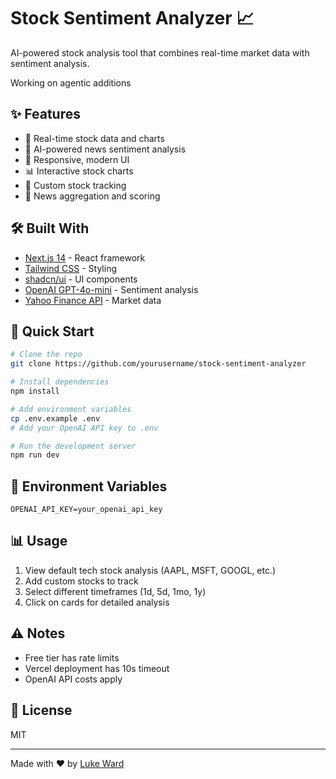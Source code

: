 # Stock Sentiment Analyzer 📈

AI-powered stock analysis tool that combines real-time market data with sentiment analysis.

Working on agentic additions

## ✨ Features

- 🔄 Real-time stock data and charts
- 🤖 AI-powered news sentiment analysis
- 📱 Responsive, modern UI
- 📊 Interactive stock charts
- 🎯 Custom stock tracking
- 📰 News aggregation and scoring

## 🛠️ Built With

- [Next.js 14](https://nextjs.org/) - React framework
- [Tailwind CSS](https://tailwindcss.com/) - Styling
- [shadcn/ui](https://ui.shadcn.com/) - UI components
- [OpenAI GPT-4o-mini](https://openai.com/) - Sentiment analysis
- [Yahoo Finance API](https://finance.yahoo.com/) - Market data

## 🚀 Quick Start

```bash
# Clone the repo
git clone https://github.com/yourusername/stock-sentiment-analyzer

# Install dependencies
npm install

# Add environment variables
cp .env.example .env
# Add your OpenAI API key to .env

# Run the development server
npm run dev
```

## 📝 Environment Variables

```env
OPENAI_API_KEY=your_openai_api_key
```

## 📊 Usage

1. View default tech stock analysis (AAPL, MSFT, GOOGL, etc.)
2. Add custom stocks to track
3. Select different timeframes (1d, 5d, 1mo, 1y)
4. Click on cards for detailed analysis

## ⚠️ Notes

- Free tier has rate limits
- Vercel deployment has 10s timeout
- OpenAI API costs apply

## 📄 License

MIT

---
Made with ❤️ by [Luke Ward](https://github.com/DukeBWard)
